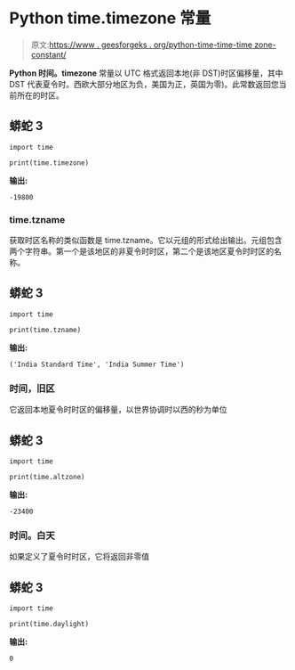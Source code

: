 # Python time.timezone 常量

> 原文:[https://www . geesforgeks . org/python-time-time-time zone-constant/](https://www.geeksforgeeks.org/python-time-timezone-constant/)

**Python 时间。timezone** 常量以 UTC 格式返回本地(非 DST)时区偏移量，其中 DST 代表夏令时。西欧大部分地区为负，美国为正，英国为零)。此常数返回您当前所在的时区。

## 蟒蛇 3

```
import time

print(time.timezone)
```

**输出:**

```
-19800
```

### time.tzname

获取时区名称的类似函数是 time.tzname。它以元组的形式给出输出。元组包含两个字符串。第一个是该地区的非夏令时时区，第二个是该地区夏令时时区的名称。

## 蟒蛇 3

```
import time

print(time.tzname)
```

**输出:**

```
('India Standard Time', 'India Summer Time')
```

### 时间，旧区

它返回本地夏令时时区的偏移量，以世界协调时以西的秒为单位

## 蟒蛇 3

```
import time

print(time.altzone)
```

**输出:**

```
-23400
```

### 时间。白天

如果定义了夏令时时区，它将返回非零值

## 蟒蛇 3

```
import time

print(time.daylight)
```

**输出:**

```
0
```